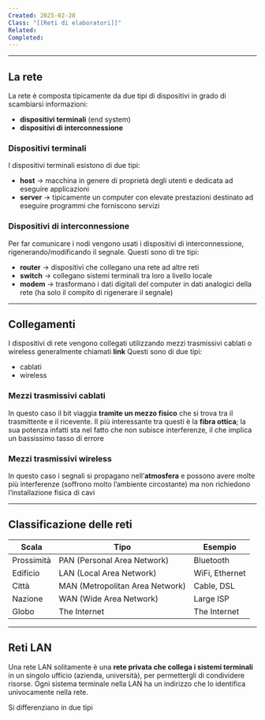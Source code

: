 ```yaml
---
Created: 2025-02-28
Class: "[[Reti di elaboratori]]"
Related: 
Completed:
---
```

---
## La rete
La rete è composta tipicamente da due tipi di dispositivi in grado di scambiarsi informazioni:
- **dispositivi terminali** (end system)
- **dispositivi di interconnessione**

### Dispositivi terminali
I dispositivi terminali esistono di due tipi:
- **host** → macchina in genere di proprietà degli utenti e dedicata ad eseguire applicazioni
- **server** → tipicamente un computer con elevate prestazioni destinato ad eseguire programmi che forniscono servizi

### Dispositivi di interconnessione
Per far comunicare i nodi vengono usati i dispositivi di interconnessione, rigenerando/modificando il segnale. Questi sono di tre tipi:
- **router** → dispositivi che collegano una rete ad altre reti
- **switch** → collegano sistemi terminali tra loro a livello locale
- **modem** → trasformano i dati digitali del computer in dati analogici della rete (ha solo il compito di rigenerare il segnale)

---
## Collegamenti
I dispositivi di rete vengono collegati utilizzando mezzi trasmissivi cablati o wireless generalmente chiamati **link**
Questi sono di due tipi:
- cablati
- wireless

### Mezzi trasmissivi cablati
In questo caso il bit viaggia **tramite un mezzo fisico** che si trova tra il trasmittente e il ricevente. Il più interessante tra questi è la **fibra ottica**; la sua potenza infatti sta nel fatto che non subisce interferenze, il che implica un bassissimo tasso di errore

### Mezzi trasmissivi wireless
In questo caso i segnali si propagano nell’**atmosfera** e possono avere molte più interferenze (soffrono molto l’ambiente circostante) ma non richiedono l’installazione fisica di cavi

---
## Classificazione delle reti

| Scala      | Tipo                            | Esempio        |
| ---------- | ------------------------------- | -------------- |
| Prossimità | PAN (Personal Area Network)     | Bluetooth      |
| Edificio   | LAN (Local Area Network)        | WiFi, Ethernet |
| Città      | MAN (Metropolitan Area Network) | Cable, DSL     |
| Nazione    | WAN (Wide Area Network)         | Large ISP      |
| Globo      | The Internet                    | The Internet   |

---
## Reti LAN
Una rete LAN solitamente è una **rete privata che collega i sistemi terminali** in un singolo ufficio (azienda, università), per permettergli di condividere risorse. Ogni sistema terminale nella LAN ha un indirizzo che lo identifica univocamente nella rete.

Si differenziano in due tipi